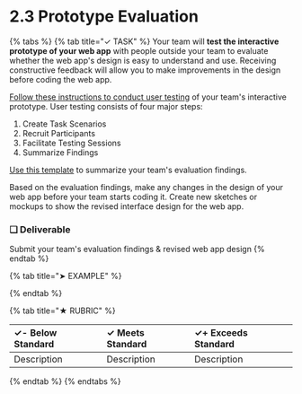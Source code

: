 # 2.3 Prototype Evaluation

{% tabs %}
{% tab title="✓ TASK" %}
Your team will **test the interactive prototype of your web app** with people outside your team to evaluate whether the web app's design is easy to understand and use. Receiving constructive feedback will allow you to make improvements in the design before coding the web app.

[Follow these instructions to conduct user testing](https://docs.idew.org/principles-and-practices/practices/design-practices/user-testing) of your team's interactive prototype. User testing consists of four major steps:

1. Create Task Scenarios
2. Recruit Participants
3. Facilitate Testing Sessions
4. Summarize Findings

[Use this template](https://drive.google.com/open?id=1Axgyn6N2p7DMMRFWmX5m2AF_ie8GtYJfuW6wQm2K-BI) to summarize your team's evaluation findings.

Based on the evaluation findings, make any changes in the design of your web app before your team starts coding it. Create new sketches or mockups to show the revised interface design for the web app.

### **❏ Deliverable**

Submit your team's evaluation findings & revised web app design
{% endtab %}

{% tab title="➤ EXAMPLE" %}

{% endtab %}

{% tab title="★ RUBRIC" %}


| **✓- Below Standard** | **✓ Meets Standard** | **✓+ Exceeds Standard** |
| :--- | :--- | :--- |
| Description | Description | Description |
{% endtab %}
{% endtabs %}

